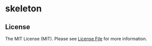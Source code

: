 # skeleton

## License

The MIT License (MIT). Please see [License File](LICENSE.md) for more information.

